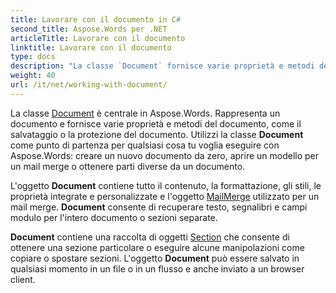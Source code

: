 ```yaml
---
title: Lavorare con il documento in C#
second_title: Aspose.Words per .NET
articleTitle: Lavorare con il documento
linktitle: Lavorare con il documento
type: docs
description: "La classe `Document` fornisce varie proprietà e metodi del documento utilizzando C#. Utilizzi la classe `Document` come punto di partenza per qualsiasi cosa tu voglia eseguire con Aspose.Words per .NET. L'oggetto `Document` può essere salvato in un file o in un flusso e anche inviato a un browser."
weight: 40
url: /it/net/working-with-document/
---
```


La classe [Document](https://reference.aspose.com/words/net/aspose.words/document/) è centrale in Aspose.Words. Rappresenta un documento e fornisce varie proprietà e metodi del documento, come il salvataggio o la protezione del documento. Utilizzi la classe **Document** come punto di partenza per qualsiasi cosa tu voglia eseguire con Aspose.Words: creare un nuovo documento da zero, aprire un modello per un mail merge o ottenere parti diverse da un documento.

L'oggetto **Document** contiene tutto il contenuto, la formattazione, gli stili, le proprietà integrate e personalizzate e l'oggetto [MailMerge](https://reference.aspose.com/words/net/aspose.words.mailmerging/mailmerge/) utilizzato per un mail merge. **Document** consente di recuperare testo, segnalibri e campi modulo per l'intero documento o sezioni separate.

**Document** contiene una raccolta di oggetti [Section](https://reference.aspose.com/words/net/aspose.words/section/) che consente di ottenere una sezione particolare o eseguire alcune manipolazioni come copiare o spostare sezioni. L'oggetto **Document** può essere salvato in qualsiasi momento in un file o in un flusso e anche inviato a un browser client.
